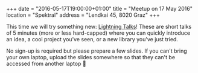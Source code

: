 +++
date = "2016-05-17T19:00:00+01:00"
title = "Meetup on 17 May 2016"
location = "Spektral"
address = "Lendkai 45, 8020 Graz"
+++

This time we will try something new: [Lightning Talks][]! These are short talks
of 5 minutes (more or less hard-capped) where you can quickly introduce an idea,
a cool project you've seen, or a new library you've just tried.

No sign-up is required but please prepare a few slides. If you can't bring your
own laptop, upload the slides somewhere so that they can't be accessed from
another laptop 🙂

[lightning talks]: https://en.wikipedia.org/wiki/Lightning_talk
